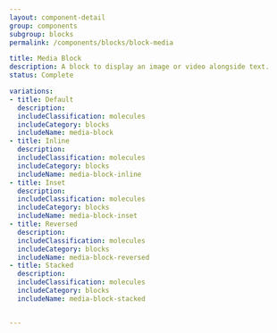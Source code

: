 ```yaml
---
layout: component-detail
group: components
subgroup: blocks
permalink: /components/blocks/block-media

title: Media Block
description: A block to display an image or video alongside text.
status: Complete

variations:
- title: Default
  description:
  includeClassification: molecules
  includeCategory: blocks
  includeName: media-block
- title: Inline
  description:
  includeClassification: molecules
  includeCategory: blocks
  includeName: media-block-inline
- title: Inset
  description:
  includeClassification: molecules
  includeCategory: blocks
  includeName: media-block-inset
- title: Reversed
  description:
  includeClassification: molecules
  includeCategory: blocks
  includeName: media-block-reversed
- title: Stacked
  description:
  includeClassification: molecules
  includeCategory: blocks
  includeName: media-block-stacked


---
```

